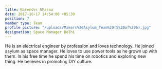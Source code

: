 ```yaml
---
title: Narender Sharma
date: 2017-10-17 14:54:00 +05:30
position: 7
member type: Team
profile picture: "/uploads/Makers%20Asylum_Team%20(5%20of%206).jpg"
designation: Space Manager Delhi
---
```


He is an electrical engineer by profession and loves technology. He joined asylum as space manager. He loves to use power tools as he grown up with them. In his free time he spend his time on robotics and exploring new thing. He believes in promoting DIY culture.